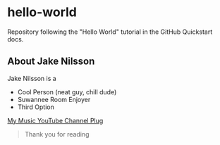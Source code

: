 # hello-world
Repository following the "Hello World" tutorial in the GitHub Quickstart docs.

## About Jake Nilsson ##

Jake Nilsson is a
- Cool Person (neat guy, chill dude)
- Suwannee Room Enjoyer
- Third Option

[My Music YouTube Channel Plug](https://www.youtube.com/@technizite)

> Thank you for reading
